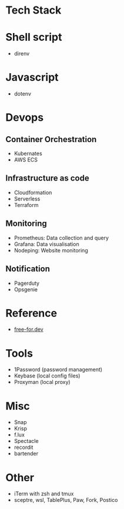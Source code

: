 # Tech Stack

# Shell script
- direnv


# Javascript
- dotenv



# Devops
## Container Orchestration
- Kubernates
- AWS ECS

## Infrastructure as code
- Cloudformation
- Serverless
- Terraform

## Monitoring
- Prometheus: Data collection and query
- Grafana: Data visualisation
- Nodeping: Website monitoring

## Notification
- Pagerduty
- Opsgenie


# Reference
- [free-for.dev](https://https://free-for.dev/#/)

# Tools
- 1Password (password management)
- Keybase (local config files)
- Proxyman (local proxy)


# Misc
- Snap
- Krisp
- f.lux
- Spectacle
- recordit
- bartender

# Other
- iTerm with zsh and tmux
- sceptre, wsl, TablePlus, Paw, Fork, Postico

